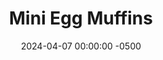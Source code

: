 ---
layout: post
title:  "Mini Egg Muffins"
date:   2024-04-07 00:00:00 -0500
categories:
- Recipes
- Breakfast
permalink: /recipes/egg-muffins
image: /assets/Food/Breakfast/Egg Muffin/egg-muffin-cover.jpg
ing: eggmuffin-ing
facts: eggmuffin-facts
Prep: 10
Rest: 
Cook: 25
Source1: 
Source2: 
tags: 
- eggs
- breakfast
- peppers
- onions
- spinach
- bell pepper
- paprika
- chili powder
- garlic powder
- onion powder
- shredded cheese
- cheese
Description: These egg muffins are a great way to prep some breakfast ahead of time and eat on the go. Saute whatever vegetables you like (I went with spinach, pepper, and onion), mix with eggs, and bake. Each serving is 1 egg's worth; 6 mini muffins or 3 regular sized muffins
Instructions: 
- Preheat your oven to 350F, and heat a large pan over medium heat. Cut your peppers and onions into a small dice. Add vegetables to the pan with oil and salt. Cover, and cook until peppers have softened and onions turn translucent<br><br>

- Season to taste with whatever you like. I went with paprika, chili powder, lemon pepper, garlic, onion, black pepper, and hot sauce<br><br>

- Crack your eggs into a large bowl, and mix with the vegetables. Liberally grease a muffin tin, and evenly divide your batter. This recipe makes 24 mini muffins or 12 regular sized muffins<br><br>
- <center><img src="/assets/Food/Breakfast/Egg Muffin/egg-muffin-3.jpg" alt="" class="instruction-image"></center><br>

- Bake at 350F for about 15 minutes for mini muffins, or about 20 minutes for regular sized muffins. Let cool in the pan for 5 minutes before transferring to a wire rack and serving. Optionally, top with shredded cheese and serve with salsa<br><br>
- <center><img src="/assets/Food/Breakfast/Egg Muffin/egg-muffin-4.jpg" alt="" class="instruction-image"></center><br>
---